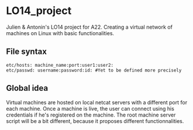 # LO14_project
Julien &amp; Antonin's LO14 project for A22. Creating a virtual network of machines on Linux with basic functionalities.

## File syntax

	etc/hosts: machine_name:port:user1:user2:
	etc/passwd: username:password:id: #Yet to be defined more precisely

## Global idea

Virtual machines are hosted on local netcat servers with a different port for each machine.
Once a machine is live, the user can connect using his credentials if he's registered on the machine.
The root machine server script will be a bit different, because it proposes different functionnalities.